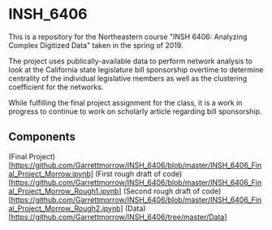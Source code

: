 # INSH_6406
This is a repository for the Northeastern course "INSH 6406: Analyzing Complex Digitized Data" taken in the spring of 2019.

The project uses publically-available data to perform network analysis to look at the California state legislature bill sponsorship overtime to determine centrality of the individual legislative members as well as the clustering coefficient for the networks.

While fulfilling the final project assignment for the class, it is a work in progress to continue to work on scholarly article regarding bill sponsorship.


## Components
(Final Project)[https://github.com/Garrettmorrow/INSH_6406/blob/master/INSH_6406_Final_Project_Morrow.ipynb]
(First rough draft of code)[https://github.com/Garrettmorrow/INSH_6406/blob/master/INSH_6406_Final_Project_Morrow_Rough1.ipynb]
(Second rough draft of code)[https://github.com/Garrettmorrow/INSH_6406/blob/master/INSH_6406_Final_Project_Morrow_Rough2.ipynb]
(Data)[https://github.com/Garrettmorrow/INSH_6406/tree/master/Data]
